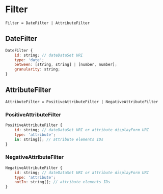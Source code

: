 # Filter

`Filter = DateFilter | AttributeFilter`

## DateFilter
```js
DateFilter {
    id: string; // dateDataSet URI
    type: 'date';
    between: [string, string] | [number, number];
    granularity: string;
}
```
## AttributeFilter
`AttributeFilter = PositiveAttributeFilter | NegativeAttributeFilter`

### PositiveAttributeFilter
```js
PositiveAttributeFilter {
    id: string; // dateDataSet URI or attribute displayForm URI
    type: 'attribute';
    in: string[]; // attribute elements IDs
}
```

### NegativeAttributeFilter
```js
NegativeAttributeFilter {
    id: string; // dateDataSet URI or attribute displayForm URI
    type: 'attribute';
    notIn: string[]; // attribute elements IDs
}
```